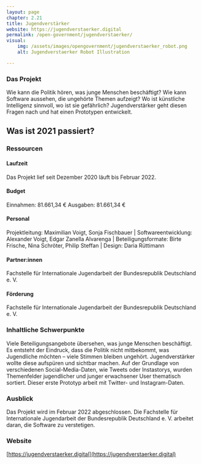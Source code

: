 ```yaml
---
layout: page
chapter: 2.21
title: Jugendverstärker
website: https://jugendverstaerker.digital
permalink: /open-government/jugendverstaerker/
visual:
    img: /assets/images/opengovernment/jugendverstaerker_robot.png
    alt: Jugendverstaerker Robot Illustration

---
```


### Das Projekt

Wie kann die Politik hören, was junge Menschen beschäftigt? Wie kann Software aussehen, die ungehörte Themen aufzeigt? Wo ist künstliche Intelligenz sinnvoll, wo ist sie gefährlich? Jugendverstärker geht diesen Fragen nach und hat einen Prototypen entwickelt. 

## Was ist 2021 passiert?

### Ressourcen

#### Laufzeit
Das Projekt lief seit Dezember 2020 läuft bis Februar 2022.


#### Budget
Einnahmen: 81.661,34 €
Ausgaben: 81.661,34 €


#### Personal
Projektleitung: Maximilian Voigt, Sonja Fischbauer | Softwareentwicklung: Alexander Voigt, Edgar Zanella Alvarenga | Beteiligungsformate: Birte Frische, Nina Schröter, Philip Steffan | Design: Daria Rüttimann

#### Partner:innen
Fachstelle für Internationale Jugendarbeit der Bundesrepublik Deutschland e. V. 

#### Förderung
Fachstelle für Internationale Jugendarbeit der Bundesrepublik Deutschland e. V. 

### Inhaltliche Schwerpunkte

Viele Beteiligungsangebote übersehen, was junge Menschen beschäftigt. Es entsteht der Eindruck, dass die Politik nicht mitbekommt, was Jugendliche möchten – viele Stimmen bleiben ungehört. Jugendverstärker wollte diese aufspüren und sichtbar machen. Auf der Grundlage von verschiedenen Social-Media-Daten, wie Tweets oder Instastorys, wurden Themenfelder jugendlicher und junger erwachsener User thematisch sortiert. Dieser erste Prototyp arbeit mit Twitter- und Instagram-Daten. 

### Ausblick

Das Projekt wird im Februar 2022 abgeschlossen. Die Fachstelle für Internationale Jugendarbeit der Bundesrepublik Deutschland e. V. arbeitet daran, die Software zu verstetigen. 

### Website

[https://jugendverstaerker.digital](https://jugendverstaerker.digital)
